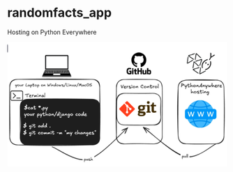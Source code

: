 # randomfacts_app
Hosting on Python Everywhere

<p align="center">
  <img src="img.PNG" alt="My Random Fact App" />
</p>
